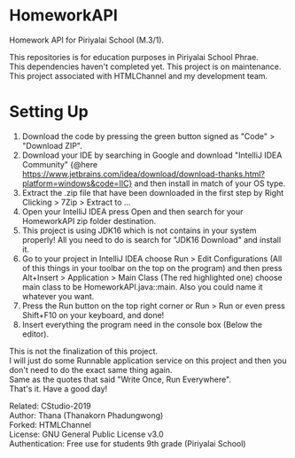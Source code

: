 # HomeworkAPI
Homework API for Piriyalai School (M.3/1).<br/>

This repositories is for education purposes in Piriyalai School Phrae.<br/>
This dependencies haven't completed yet. This project is on maintenance.<br/>
This project associated with HTMLChannel and my development team.<br/>

# Setting Up
1. Download the code by pressing the green button signed as "Code" > "Download ZIP".<br/>
2. Download your IDE by searching in Google and download "IntelliJ IDEA Community" {@here https://www.jetbrains.com/idea/download/download-thanks.html?platform=windows&code=IIC} and then install in match of your OS type.<br/>
3. Extract the .zip file that have been downloaded in the first step by Right Clicking > 7Zip > Extract to ...<br/>
4. Open your IntelliJ IDEA press Open and then search for your HomeworkAPI zip folder destination.<br/>
5. This project is using JDK16 which is not contains in your system properly! All you need to do is search for "JDK16 Download" and install it.<br/>
6. Go to your project in IntelliJ IDEA choose Run > Edit Configurations (All of this things in your toolbar on the top on the program) and then press Alt+Insert > Application > Main Class (The red highlighted one) choose main class to be HomeworkAPI.java::main. Also you could name it whatever you want.<br/>
7. Press the Run button on the top right corner or Run > Run or even press Shift+F10 on your keyboard, and done!<br/>
8. Insert everything the program need in the console box (Below the editor).<br/>

This is not the finalization of this project.<br/>
I will just do some Runnable application service on this project and then you don't need to do the exact same thing again.<br/>
Same as the quotes that said "Write Once, Run Everywhere".<br/>
That's it. Have a good day!<br/>

Related: CStudio-2019<br/>
Author: Thana (Thanakorn Phadungwong)<br/>
Forked: HTMLChannel<br/>
License: GNU General Public License v3.0<br/>
Authentication: Free use for students 9th grade (Piriyalai School)<br/>
